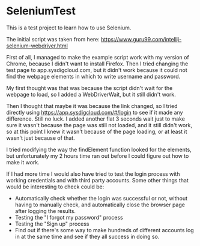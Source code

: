 # SeleniumTest
This is a test project to learn how to use Selenium.

The initial script was taken from here: https://www.guru99.com/intellij-selenium-webdriver.html

First of all, I managed to make the example script work with my version of Chrome, because I didn't want to install Firefox.
Then I tried changing the test page to app.sysdigcloud.com, but it didn't work because it could not find the webpage elements in which to write username and password.

My first thought was that was because the script didn't wait for the webpage to load, so I added a WebDriverWait, but it still didn't work.

Then I thought that maybe it was because the link changed, so I tried directly using https://app.sysdigcloud.com/#/login to see if it made any difference. Still no luck.
I added another flat 3 seconds wait just to make sure it wasn't because the page was still not loaded, and it still didn't work, so at this point I knew it wasn't because of the page loading, or at least it wasn't just because of that.

I tried modifying the way the findElement function looked for the elements, but unfortunately my 2 hours time ran out before I could figure out how to make it work.

If I had more time I would also have tried to test the login process with working credentials and with third party accounts. Some other things that would be interesting to check could be:

- Automatically check whether the login was successful or not, without having to manually check, and automatically close the browser page after logging the results.
- Testing the "I forgot my password" process
- Testing the "Sign up" process
- Find out if there's some way to make hundreds of different accounts log in at the same time and see if they all success in doing so.